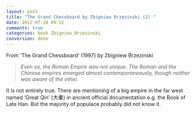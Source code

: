 ```yaml
---
layout: post
title: "The Grand Chessboard by Zbigniew Brzezinski (2) "
date: 2012-07-10 09:12
comments: true
categories: book Zbigniew_Brzezinski
conversion: done
---
```


From 'The Grand Chessboard' (1997) by Zbigniew Brzezinski


> *Even so, the Roman Empire was not unique. The Roman and the Chinese empires emerged almost contemporaneously, though neither was aware of the other.*


It is not entirely true. There are mentioning of a big empire in the far west named ‘Great Qin’ (大秦) in ancient official documentation e.g. the Book of Late Han. But the majority of populace probably did not know it.


